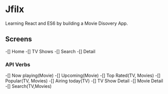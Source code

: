# Jfilx

Learning React and ES6 by building a Movie Disovery App.

## Screens

-[] Home
-[] TV Shows
-[] Search
-[] Detail

### API Verbs

-[] Now playing(Movie)
-[] Upcoming(Movie)
-[] Top Rated(TV, Movies)
-[] Popular(TV, Movies)
-[] Airing today(TV)
-[] TV Show Detail
-[] Movie Detail
-[] Search(TV,Movies)
